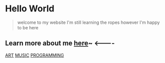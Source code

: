 # Hello World

> welcome to my website I'm still learning the ropes however I'm happy to be here

## Learn more about me **[here]()**~ <----

[ART]()
[MUSIC]()
[PROGRAMMING]()
